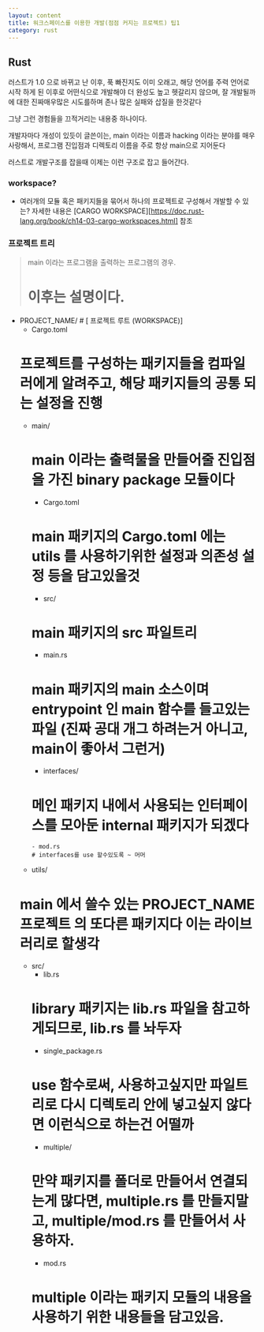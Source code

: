 ```yaml
---
layout: content
title: 워크스페이스를 이용한 개발(점점 커지는 프로젝트) 팁1
category: rust
---
```


## Rust

러스트가 1.0 으로 바뀌고 난 이후, 푹 빠진지도 이미 오래고, 해당 언어를 주력 언어로 시작 하게 된 이후로
어떤식으로 개발해야 더 완성도 높고 헷갈리지 않으며, 잘 개발될까에 대한 진짜매우많은 시도를하며 존나 많은 실패와 삽질을 한것같다

그냥 그런 경험들을 끄적거리는 내용중 하나이다.

개발자마다 개성이 있듯이 글쓴이는, main 이라는 이름과 hacking 이라는 분야를 매우 사랑해서, 프로그램 진입점과 디렉토리 이름을 주로 항상 main으로 지어둔다

러스트로 개발구조를 잡을때 이제는 이런 구조로 잡고 들어간다.

### workspace?
- 여러개의 모듈 혹은 패키지들을 묶어서 하나의 프로젝트로 구성해서 개발할 수 있는? 자세한 내용은 [CARGO WORKSPACE][https://doc.rust-lang.org/book/ch14-03-cargo-workspaces.html] 참조

### 프로젝트 트리

> main 이라는 프로그램을 출력하는 프로그램의 경우.
> # 이후는 설명이다.
>

- PROJECT_NAME/ # [ 프로젝트 루트 (WORKSPACE)]
  - Cargo.toml
  # 프로젝트를 구성하는 패키지들을 컴파일러에게 알려주고, 해당 패키지들의 공통 되는 설정을 진행
  - main/
    # main 이라는 출력물을 만들어줄 진입점을 가진 binary package 모듈이다
    - Cargo.toml
    # main 패키지의 Cargo.toml 에는 utils 를 사용하기위한 설정과 의존성 설정 등을 담고있을것
    - src/
    # main 패키지의 src 파일트리
      - main.rs
      # main 패키지의 main 소스이며 entrypoint 인 main 함수를 들고있는 파일 (진짜 공대 개그 하려는거 아니고, main이 좋아서 그런거)
      - interfaces/
      # 메인 패키지 내에서 사용되는 인터페이스를 모아둔 internal 패키지가 되겠다
        - mod.rs
        # interfaces를 use 할수있도록 ~ 머머
  - utils/
  # main 에서 쓸수 있는 PROJECT_NAME 프로젝트 의 또다른 패키지다 이는 라이브러리로 할생각
    - src/
      - lib.rs
      # library 패키지는 lib.rs 파일을 참고하게되므로, lib.rs 를 놔두자
      - single_package.rs
      # use 함수로써, 사용하고싶지만 파일트리로 다시 디렉토리 안에 넣고싶지 않다면 이런식으로 하는건 어떨까
      - multiple/
      # 만약 패키지를 폴더로 만들어서 연결되는게 많다면, multiple.rs 를 만들지말고, multiple/mod.rs 를 만들어서 사용하자.
        - mod.rs
        # multiple 이라는 패키지 모듈의 내용을 사용하기 위한 내용들을 담고있음.

    
